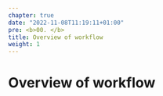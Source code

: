 ```yaml
---
chapter: true
date: "2022-11-08T11:19:11+01:00"
pre: <b>00. </b>
title: Overview of workflow
weight: 1
---
```


# Overview of workflow
